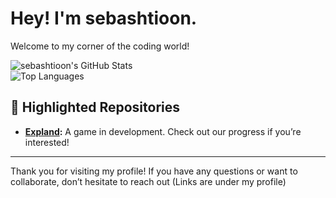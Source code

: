 # Hey! I'm sebashtioon.

Welcome to my corner of the coding world!

![sebashtioon's GitHub Stats](https://github-readme-stats.vercel.app/api?username=sebashtioon&show_icons=true&hide_title=true&count_private=true&hide=prs&theme=radical) <br>
![Top Languages](https://github-readme-stats.vercel.app/api/top-langs/?username=sebashtioon&layout=compact&theme=radical) <br>

## 🌟 Highlighted Repositories

- **[Expland](https://github.com/sebashtioon/Expland):** A game in development. Check out our progress if you’re interested!


---

Thank you for visiting my profile! If you have any questions or want to collaborate, don’t hesitate to reach out (Links are under my profile)
